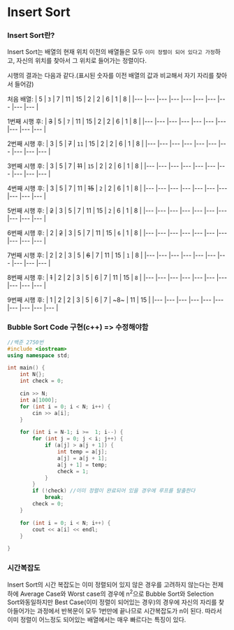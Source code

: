 # Insert Sort

### Insert Sort란?

Insert Sort는 배열의 현재 위치 이전의 배열들은 모두 `이미 정렬이 되어 있다고 가정`하고, 자신의 위치를 찾아서 그 위치로 들어가는 정렬이다.

시행의 결과는 다음과 같다.(표시된 숫자를 이전 배열의 값과 비교해서 자기 자리를 찾아서 들어감)

처음 배열: 
| 5 | `3` | 7 | 11 | 15 | 2 | 2 | 6 | 1 | 8 |
|--- |--- |--- |--- |--- |--- |--- |--- |--- |--- |

1번째 시행 후:
| ~~3~~ | 5 | `7` | 11 | 15 | 2 | 2 | 6 | 1 | 8 |
|--- |--- |--- |--- |--- |--- |--- |--- |--- |--- |

2번째 시행 후:
| 3 | 5 | ~~7~~ | `11` | 15 | 2 | 2 | 6 | 1 | 8 |
|--- |--- |--- |--- |--- |--- |--- |--- |--- |--- |

3번째 시행 후:
| 3 | 5 | 7 | ~~11~~ | `15` | 2 | 2 | 6 | 1 | 8 |
|--- |--- |--- |--- |--- |--- |--- |--- |--- |--- |

4번째 시행 후:
| 3 | 5 | 7 | 11 | ~~15~~ | `2` | 2 | 6 | 1 | 8 |
|--- |--- |--- |--- |--- |--- |--- |--- |--- |--- |

5번째 시행 후:
| ~~2~~ | 3 | 5 | 7 | 11 | 15 | `2` | 6 | 1 | 8 |
|--- |--- |--- |--- |--- |--- |--- |--- |--- |--- |

6번째 시행 후:
| 2 | ~~2~~ | 3 | 5 | 7 | 11 | 15 | `6` | 1 | 8 |
|--- |--- |--- |--- |--- |--- |--- |--- |--- |--- |

7번째 시행 후:
| 2 | 2 | 3 | 5 | ~~6~~ | 7 | 11 | 15 | `1` | 8 |
|--- |--- |--- |--- |--- |--- |--- |--- |--- |--- |

8번째 시행 후:
| ~~1~~ | 2 | 2 | 3 | 5 | 6 | 7 | 11 | 15 | `8` |
|--- |--- |--- |--- |--- |--- |--- |--- |--- |--- |

9번째 시행 후:
| 1 | 2 | 2 | 3 | 5 | 6 | 7 | ~8~ | 11 | 15 |
|--- |--- |--- |--- |--- |--- |--- |--- |--- |--- |


### Bubble Sort Code 구현(c++) => 수정해야함

``` cpp
//백준 2750번
#include <iostream> 
using namespace std;

int main() {
	int N{};
	int check = 0;

	cin >> N;
	int a[1000];
	for (int i = 0; i < N; i++) {
		cin >> a[i];
	}

	for (int i = N-1; i >=  1; i--) {
		for (int j = 0; j < i; j++) {
			if (a[j] > a[j + 1]) {
				int temp = a[j];
				a[j] = a[j + 1];
				a[j + 1] = temp;
				check = 1;
			}
		}
		if (!check) //이미 정렬이 완료되어 있을 경우에 루프를 탈출한다
			break;
		check = 0;
	}

	for (int i = 0; i < N; i++) {
		cout << a[i] << endl;
	}

}
```

### 시간복잡도

Insert Sort의 시간 복잡도는 이미 정렬되어 있지 않은 경우를 고려하지 않는다는 전제하에 Average Case와 Worst case의 경우에 n<sup>2</sup>으로 Bubble Sort와 Selection Sort와동일하지만 Best Case(이미 정렬이 되어있는 경우)의 경우에 자신의 자리를 찾아들어가는 과정에서 반복문이 모두 1번만에 끝나므로 시간복잡도가 n이 된다. 따라서 이미 정렬이 어느정도 되어있는 배열에서는 매우 빠르다는 특징이 있다.

